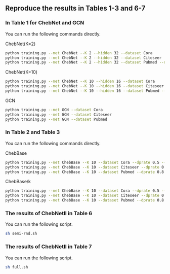 ## Reproduce the results in Tables 1-3 and 6-7

### In Table 1 for ChebNet and GCN
You can run the following commands directly.

ChebNet(K=2)
```sh
python training.py --net ChebNet --K 2 --hidden 32 --dataset Cora
python training.py --net ChebNet --K 2 --hidden 32 --dataset Citeseer
python training.py --net ChebNet --K 2 --hidden 32 --dataset Pubmed --dropout 0.8
```
ChebNet(K=10)
```sh
python training.py --net ChebNet --K 10 --hidden 16 --dataset Cora
python training.py --net ChebNet --K 10 --hidden 16 --dataset Citeseer
python training.py --net ChebNet --K 10 --hidden 16 --dataset Pubmed --dropout 0.8
```
GCN
```sh
python training.py --net GCN --dataset Cora
python training.py --net GCN --dataset Citeseer
python training.py --net GCN --dataset Pubmed 
```

### In Table 2 and Table 3
You can run the following commands directly. 

ChebBase
```sh
python training.py --net ChebBase --K 10 --dataset Cora --dprate 0.5 --q 0
python training.py --net ChebBase --K 10 --dataset Citeseer --dprate 0.5 --q 0
python training.py --net ChebBase --K 10 --dataset Pubmed --dprate 0.8 --q 0
```

ChebBase/k
```sh
python training.py --net ChebBase --K 10 --dataset Cora --dprate 0.5 --q 1
python training.py --net ChebBase --K 10 --dataset Citeseer --dprate 0.5 --q 1
python training.py --net ChebBase --K 10 --dataset Pubmed --dprate 0.8 --q 1
```

### The results of ChebNetII in Table 6

You can run the following script. 
```sh
sh semi-rnd.sh
```

### The results of ChebNetII in Table 7

You can run the following script. 
```sh
sh full.sh
```
